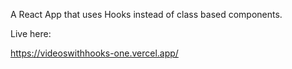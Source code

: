 A React App that uses Hooks instead of class based components.

Live here:

https://videoswithhooks-one.vercel.app/
